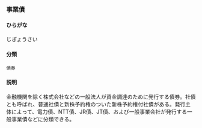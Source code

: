 <div style="display:none;">

## [あ行](securities-terms?id=あ行)
## [か行](securities-terms?id=か行)
## [さ行](securities-terms?id=さ行)

</div>

### 事業債

#### ひらがな

じぎょうさい

#### 分類

`債券`

#### 説明

金融機関を除く株式会社などの一般法人が資金調達のために発行する債券。社債とも呼ばれ、普通社債と新株予約権のついた新株予約権付社債がある。発行主体によって、電力債、NTT債、JR債、JT債、および一般事業会社が発行する一般事業債などに分類できる。

<div style="display:none;">

## [た行](securities-terms?id=た行)
## [な行](securities-terms?id=な行)
## [は行](securities-terms?id=は行)
## [ま行](securities-terms?id=ま行)
## [や行](securities-terms?id=や行)
## [ら行](securities-terms?id=ら行)
## [わ行](securities-terms?id=わ行)
## [英数字・記号](securities-terms?id=英数字・記号)

</div>

